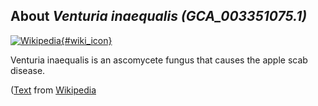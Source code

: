 
About *Venturia inaequalis (GCA\_003351075.1)* 
--------------------------------------------------------------

[![Wikipedia](/img/wikipedia_logo_v2_en.png){#wiki_icon}](http://en.wikipedia.org/wiki/Venturia_inaequalis)

Venturia inaequalis is an ascomycete fungus that causes the apple scab disease.

([Text](http://en.wikipedia.org/wiki/Venturia_inaequalis) from [Wikipedia](http://en.wikipedia.org/) 

